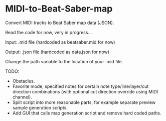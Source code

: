 # MIDI-to-Beat-Saber-map
Convert MIDI tracks to Beat Saber map data (JSON).

Read the code for now, very in progress...

Input: .mid file (hardcoded as beatsaber.mid for now)

Output: .json file (hardcoded as data.json for now)

Change the path variable to the location of your .mid file.

TODO:
- Obstacles.
- Favorite mode, specified notes for certain note type/line/layer/cut direction combinations (with optional cut direction override using MIDI channel).
- Split script into more reasonable parts, for example separate preview sample generation scripts.
- Add GUI that calls map generation script and remove hard coded paths.
